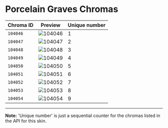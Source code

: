 # Porcelain Graves Chromas

| Chroma ID | Preview | Unique number |
|---|---|---|
| `104046` | ![104046](https://raw.communitydragon.org/latest/plugins/rcp-be-lol-game-data/global/default/v1/champion-chroma-images/104/104046.png) | 1 |
| `104047` | ![104047](https://raw.communitydragon.org/latest/plugins/rcp-be-lol-game-data/global/default/v1/champion-chroma-images/104/104047.png) | 2 |
| `104048` | ![104048](https://raw.communitydragon.org/latest/plugins/rcp-be-lol-game-data/global/default/v1/champion-chroma-images/104/104048.png) | 3 |
| `104049` | ![104049](https://raw.communitydragon.org/latest/plugins/rcp-be-lol-game-data/global/default/v1/champion-chroma-images/104/104049.png) | 4 |
| `104050` | ![104050](https://raw.communitydragon.org/latest/plugins/rcp-be-lol-game-data/global/default/v1/champion-chroma-images/104/104050.png) | 5 |
| `104051` | ![104051](https://raw.communitydragon.org/latest/plugins/rcp-be-lol-game-data/global/default/v1/champion-chroma-images/104/104051.png) | 6 |
| `104052` | ![104052](https://raw.communitydragon.org/latest/plugins/rcp-be-lol-game-data/global/default/v1/champion-chroma-images/104/104052.png) | 7 |
| `104053` | ![104053](https://raw.communitydragon.org/latest/plugins/rcp-be-lol-game-data/global/default/v1/champion-chroma-images/104/104053.png) | 8 |
| `104054` | ![104054](https://raw.communitydragon.org/latest/plugins/rcp-be-lol-game-data/global/default/v1/champion-chroma-images/104/104054.png) | 9 |

---

**Note:** 'Unique number' is just a sequential counter for the chromas listed in the API for this skin.